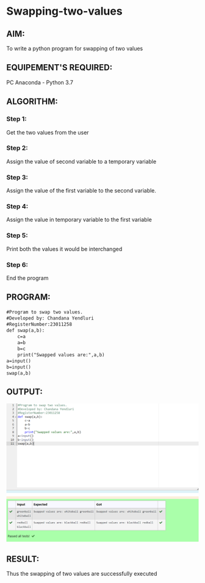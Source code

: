 # Swapping-two-values
## AIM:
To write a python program for swapping of two values
## EQUIPEMENT'S REQUIRED: 
PC
Anaconda - Python 3.7
## ALGORITHM: 
### Step 1:
Get the two values from the user
### Step 2: 
Assign the value of second variable to a temporary variable 
### Step 3: 
Assign the value of the first variable to the second variable.
### Step 4:  
Assign the value in temporary variable to the first variable
### Step 5: 
Print both the values it would be interchanged
### Step 6: 
End the program
## PROGRAM:
``` 
#Program to swap two values.
#Developed by: Chandana Yendluri
#RegisterNumber:23011258
def swap(a,b):
    c=a
    a=b
    b=c
    print("Swapped values are:",a,b)
a=input()
b=input()
swap(a,b)
```
## OUTPUT:
![output](/swapping%20output.png)





## RESULT:
Thus the swapping of two values are successfully executed



